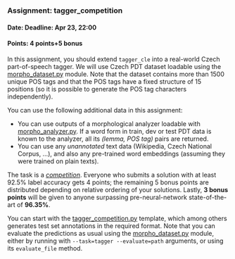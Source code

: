 ### Assignment: tagger_competition
#### Date: Deadline: Apr 23, 22:00
#### Points: 4 points+5 bonus

In this assignment, you should extend `tagger_cle`
into a real-world Czech part-of-speech tagger. We will use
Czech PDT dataset loadable using the [morpho_dataset.py](https://github.com/ufal/npfl138/tree/master/labs/08/morpho_dataset.py)
module. Note that the dataset contains more than 1500 unique POS tags and that
the POS tags have a fixed structure of 15 positions (so it is possible to
generate the POS tag characters independently).

You can use the following additional data in this assignment:
- You can use outputs of a morphological analyzer loadable with
  [morpho_analyzer.py](https://github.com/ufal/npfl138/tree/master/labs/08/morpho_analyzer.py).
  If a word form in train, dev or test PDT data is known to the analyzer,
  all its _(lemma, POS tag)_ pairs are returned.
- You can use any _unannotated_ text data (Wikipedia, Czech National Corpus, …),
  and also any pre-trained word embeddings (assuming they were trained on plain
  texts).

The task is a [_competition_](https://ufal.mff.cuni.cz/courses/npfl138/2324-summer#competitions).
Everyone who submits a solution with at least 92.5% label accuracy gets
4 points; the remaining 5 bonus points are distributed depending on relative ordering
of your solutions. Lastly, **3 bonus points** will be given to anyone surpassing
pre-neural-network state-of-the-art of **96.35%**.

You can start with the
[tagger_competition.py](https://github.com/ufal/npfl138/tree/master/labs/08/tagger_competition.py)
template, which among others generates test set annotations in the required format. Note that
you can evaluate the predictions as usual using the [morpho_dataset.py](https://github.com/ufal/npfl138/tree/master/labs/08/morpho_dataset.py)
module, either by running with `--task=tagger --evaluate=path` arguments, or using its
`evaluate_file` method.
